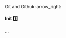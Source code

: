 <link rel="stylesheet" href="{{baseUrl}}/css/textbook.css">

<div class="website-content">

<div id="path">Git and Github :arrow_right: </div>

<div id="title">

#### Init :one:

</div>

<div id="body">

...

</div>

</div>
